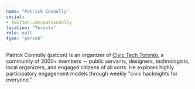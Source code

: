 ```yaml
---
name: "Patrick Connolly"
social:
- twitter.com/patconnolly
location: "Toronto"
role: null
type: "person"
---
```


Patrick Connolly (patcon) is an organizer of [Civic Tech Toronto](http://civictech.ca/), a community of 3000+ members -- public servants, designers, technologists, local organizers, and engaged citizens of all sorts. He explores highly participatory engagement models through weekly "civic hacknights for everyone.” 
